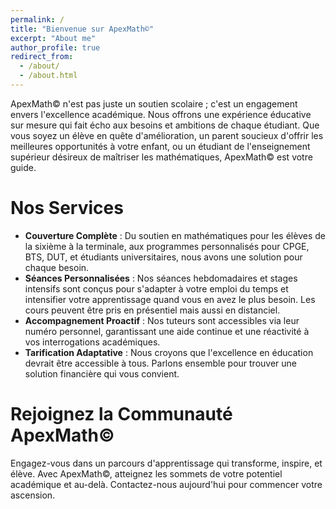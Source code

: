 ```yaml
---
permalink: /
title: "Bienvenue sur ApexMath©"
excerpt: "About me"
author_profile: true
redirect_from: 
  - /about/
  - /about.html
---
```


ApexMath© n'est pas juste un soutien scolaire ; c'est un engagement envers l'excellence académique. Nous offrons une expérience éducative sur mesure qui fait écho aux besoins et ambitions de chaque étudiant. Que vous soyez un élève en quête d'amélioration, un parent soucieux d'offrir les meilleures opportunités à votre enfant, ou un étudiant de l'enseignement supérieur désireux de maîtriser les mathématiques, ApexMath© est votre guide.

Nos Services
====

- <b>Couverture Complète</b> : Du soutien en mathématiques pour les élèves de la sixième à la terminale, aux programmes personnalisés pour CPGE, BTS, DUT, et étudiants universitaires, nous avons une solution pour chaque besoin.
- <b>Séances Personnalisées</b> : Nos séances hebdomadaires et stages intensifs sont conçus pour s'adapter à votre emploi du temps et intensifier votre apprentissage quand vous en avez le plus besoin. Les cours peuvent être pris en présentiel mais aussi en distanciel.
- <b>Accompagnement Proactif</b> : Nos tuteurs sont accessibles via leur numéro personnel, garantissant une aide continue et une réactivité à vos interrogations académiques.
- <b>Tarification Adaptative</b> : Nous croyons que l'excellence en éducation devrait être accessible à tous. Parlons ensemble pour trouver une solution financière qui vous convient.

Rejoignez la Communauté ApexMath©
===

Engagez-vous dans un parcours d'apprentissage qui transforme, inspire, et élève. Avec ApexMath©, atteignez les sommets de votre potentiel académique et au-delà. Contactez-nous aujourd'hui pour commencer votre ascension.

